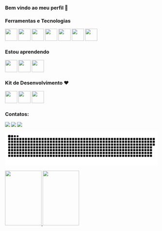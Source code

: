 ### Bem vindo ao meu perfil 👋

<!--Este é um template para utilizarem como base para seus READMES de perfil.
Note que onde está "seu-usuário-aqui", você deve colocar seu usuário, ok? 
Além disso, esclua os comentários como esse -->

<!--
- 🔭 I’m currently working on ...
- 🌱 I’m currently learning ...
- 👯 I’m looking to collaborate on ...
- 🤔 I’m looking for help with ...
- 💬 Ask me about ...
- 📫 How to reach me: ...
- 😄 Pronouns: ...
- ⚡ Fun fact: ...
-->

### Ferramentas e Tecnologias

<!-- Utilize o https://devicon.dev/ para mais ícones, esses são apenas exemplos -->
<div>
<img src="https://cdn.jsdelivr.net/gh/devicons/devicon/icons/python/python-original-wordmark.svg" width="40" height="40" />

<img src="https://cdn.jsdelivr.net/gh/devicons/devicon/icons/cplusplus/cplusplus-original.svg" width="40" height="40" />

<img src="https://cdn.jsdelivr.net/gh/devicons/devicon/icons/html5/html5-original-wordmark.svg" width="40" height="40" />

<img src="https://cdn.jsdelivr.net/gh/devicons/devicon/icons/css3/css3-original-wordmark.svg" width="40" height="40" />

<img src="https://cdn.jsdelivr.net/gh/devicons/devicon/icons/arduino/arduino-original-wordmark.svg" width="40" height="40"/>

<img src="https://cdn.jsdelivr.net/gh/devicons/devicon/icons/embeddedc/embeddedc-original-wordmark.svg" width="40" height="40"/>

<img src="https://cdn.jsdelivr.net/gh/devicons/devicon/icons/matlab/matlab-original.svg" width="40" height="40"/>
          
</div>


### Estou aprendendo

<div>
         
<img src="https://cdn.jsdelivr.net/gh/devicons/devicon/icons/javascript/javascript-original.svg" width="40" height="40" />

<img src="https://cdn.jsdelivr.net/gh/devicons/devicon/icons/linux/linux-original.svg" width="40" height="40" />

<img src="https://cdn.jsdelivr.net/gh/devicons/devicon/icons/mysql/mysql-original-wordmark.svg" width="40" height="40" />

</div>    

### Kit de Desenvolvimento :heart:

<div>

<img src="https://cdn.jsdelivr.net/gh/devicons/devicon/icons/windows8/windows8-original.svg" width="40" height="40"  />

<img src="https://cdn.jsdelivr.net/gh/devicons/devicon/icons/vscode/vscode-original.svg" width="40" height="40"  />

<img src="https://cdn.jsdelivr.net/gh/devicons/devicon/icons/chrome/chrome-original.svg"  width="40" height="40" />
          

</div>    

### Contatos:

<div>
<!-- <a href="https://www.youtube.com/seu-canal-youtube-aqui" target="_blank"><img src="https://img.shields.io/badge/YouTube-FF0000?style=for-the-badge&logo=youtube&logoColor=white" target="_blank"></a> -->
<a href="https://instagram.com/Goncalui" target="_blank"><img src="https://img.shields.io/badge/-Instagram-%23E4405F?style=for-the-badge&logo=instagram&logoColor=white" target="_blank"></a>
 <!--
<a href="https://www.twitch.tv/seu-usuário-aqui" target="_blank"><img src="https://img.shields.io/badge/Twitch-9146FF?style=for-the-badge&logo=twitch&logoColor=white" target="_blank"></a> -->
<a href = "mailto:goncalui27@gmail.com"><img src="https://img.shields.io/badge/Gmail-D14836?style=for-the-badge&logo=gmail&logoColor=white" target="_blank"></a>
<a href="https://www.linkedin.com/in/goncalui" target="_blank"><img src="https://img.shields.io/badge/-LinkedIn-%230077B5?style=for-the-badge&logo=linkedin&logoColor=white" target="_blank"></a>   
</div>

<!--Para esta etapa funcionar, é necessário abrir uma workflow com o código em yml -->

 ![Snake animation](https://github.com/Goncalui/Goncalui/blob/main/blob/output/github-contribuition-grid-snake.svg)
 
 
 <div><a href="https://github.com/Goncalui">
 <img width="120em" height="180em" src="https://github-readme-stats.vercel.app/api/top-langs/?username=Goncalui&layout=compact&langs_count=7&theme=dracula"/>
 <img width="120em" height="180em" src="https://github-readme-stats.vercel.app/api?username=Goncalui&show_icons=true&theme=dracula&include_all_commits=true&count_private=true"/>
 </div>

